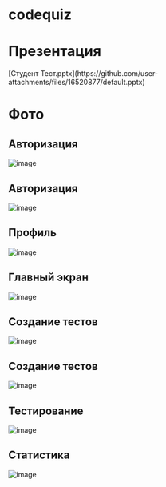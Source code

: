 # codequiz
<h1>Презентация</h1>
[Студент Тест.pptx](https://github.com/user-attachments/files/16520877/default.pptx)

<h1>Фото</h1>
<h2>Авторизация</h2>

![image](https://github.com/user-attachments/assets/cdbf7501-e96c-4e4b-a66b-eb8c61f9b009)

<h2>Авторизация</h2>

![image](https://github.com/user-attachments/assets/ff48f467-b119-46f1-8e39-363d4eb1354f)

<h2>Профиль</h2>

![image](https://github.com/user-attachments/assets/382d104c-6157-410e-b6f1-14e6715b2ca4)

<h2>Главный экран</h2>

![image](https://github.com/user-attachments/assets/29bcae57-5986-4fe7-bf9c-1d353e48d0e3)

<h2>Создание тестов</h2>

![image](https://github.com/user-attachments/assets/c3f3cf3b-3697-49a8-8ffa-2266af34c512)

<h2>Создание тестов</h2>

![image](https://github.com/user-attachments/assets/e397b661-16cf-4894-b3fa-eb6777274fee)

<h2>Тестирование</h2>

![image](https://github.com/user-attachments/assets/5d9562d1-7d61-4303-8b84-d878f0560ebf)

<h2>Статистика</h2>

![image](https://github.com/user-attachments/assets/22f61223-51a9-41ba-abe3-a989b001aeb5)
